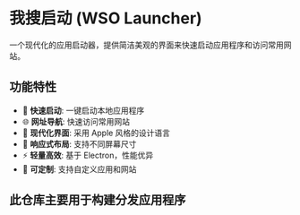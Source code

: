 # 我搜启动 (WSO Launcher)

一个现代化的应用启动器，提供简洁美观的界面来快速启动应用程序和访问常用网站。

## 功能特性

- 🚀 **快速启动**: 一键启动本地应用程序
- 🌐 **网址导航**: 快速访问常用网站
- 🎨 **现代化界面**: 采用 Apple 风格的设计语言
- 📱 **响应式布局**: 支持不同屏幕尺寸
- ⚡ **轻量高效**: 基于 Electron，性能优异
- 🔧 **可定制**: 支持自定义应用和网站

## 此仓库主要用于构建分发应用程序
